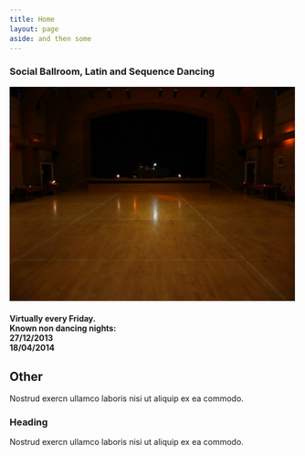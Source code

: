 ```yaml
---
title: Home
layout: page
aside: and then some
---
```


<h3>Social Ballroom, Latin and Sequence Dancing</h3>
<img width="500" src="images/dancefloor.jpg"/>

<article class="grid_3"><dl>
	<h4><dt>Virtually every Friday.</dt>
	<dt>Known non dancing nights:</dt>
	<dt>27/12/2013</dt>
	<dt>18/04/2014</dt></h4></dl>
</article>
<article class="grid_6">
	<h2>Other</h2>
	Nostrud exercn ullamco laboris nisi ut aliquip ex ea commodo.
</article>
<article class="grid_3">
	<h3>Heading</h3>
	Nostrud exercn ullamco laboris nisi ut aliquip ex ea commodo.
</article>
